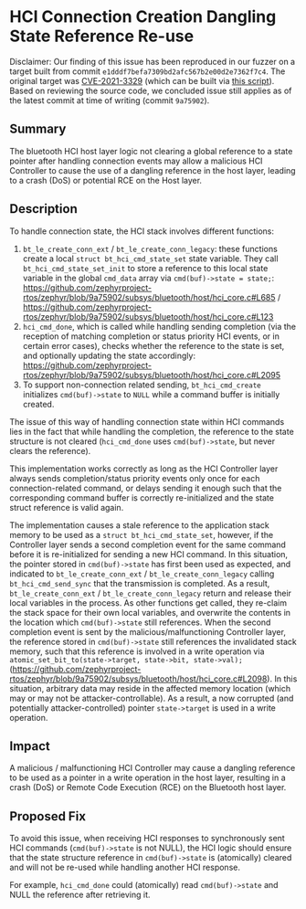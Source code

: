 # HCI Connection Creation Dangling State Reference Re-use
Disclaimer: Our finding of this issue has been reproduced in our fuzzer on a target built from commit `e1dddf7befa7309bd2afc567b2e00d2e7362f7c4`. The original target was [CVE-2021-3329](https://github.com/fuzzware-fuzzer/fuzzware-experiments/tree/main/03-fuzzing-new-targets/zephyr-os/prebuilt_samples/CVE-2021-3329) (which can be built via [this script](https://github.com/fuzzware-fuzzer/fuzzware-experiments/blob/main/03-fuzzing-new-targets/zephyr-os/building/build_sample_CVE-2021-3329.sh)). Based on reviewing the source code, we concluded issue still applies as of the latest commit at time of writing (commit `9a75902`).

## Summary

The bluetooth HCI host layer logic not clearing a global reference to a state pointer after handling connection events may allow a malicious HCI Controller to cause the use of a dangling reference in the host layer, leading to a crash (DoS) or potential RCE on the Host layer.

## Description

To handle connection state, the HCI stack involves different functions:

1. `bt_le_create_conn_ext` / `bt_le_create_conn_legacy`: these functions create a local `struct bt_hci_cmd_state_set` state variable. They call `bt_hci_cmd_state_set_init` to store a reference to this local state variable in the global `cmd_data` array via `cmd(buf)->state = state;`: https://github.com/zephyrproject-rtos/zephyr/blob/9a75902/subsys/bluetooth/host/hci_core.c#L685 / https://github.com/zephyrproject-rtos/zephyr/blob/9a75902/subsys/bluetooth/host/hci_core.c#L123
2. `hci_cmd_done`, which is called while handling sending completion (via the reception of matching completion or status priority HCI events, or in certain error cases), checks whether the reference to the state is set, and optionally updating the state accordingly: https://github.com/zephyrproject-rtos/zephyr/blob/9a75902/subsys/bluetooth/host/hci_core.c#L2095
3. To support non-connection related sending, `bt_hci_cmd_create` initializes `cmd(buf)->state` to `NULL` while a command buffer is initially created.

The issue of this way of handling connection state within HCI commands lies in the fact that while handling the completion, the reference to the state structure is not cleared (`hci_cmd_done` uses `cmd(buf)->state`, but never clears the reference).

This implementation works correctly as long as the HCI Controller layer always sends completion/status priority events only once for each connection-related command, or delays sending it enough such that the corresponding command buffer is correctly re-initialized and the state struct reference is valid again.

The implementation causes a stale reference to the application stack memory to be used as a `struct bt_hci_cmd_state_set`, however, if the Controller layer sends a second completion event for the same command before it is re-initialized for sending a new HCI command. In this situation, the pointer stored in `cmd(buf)->state` has first been used as expected, and indicated to `bt_le_create_conn_ext` / `bt_le_create_conn_legacy` calling `bt_hci_cmd_send_sync` that the transmission is completed. As a result, `bt_le_create_conn_ext` / `bt_le_create_conn_legacy` return and release their local variables in the process. As other functions get called, they re-claim the stack space for their own local variables, and overwrite the contents in the location which `cmd(buf)->state` still references. When the second completion event is sent by the malicious/malfunctioning Controller layer, the reference stored in `cmd(buf)->state` still references the invalidated stack memory, such that this reference is involved in a write operation via `atomic_set_bit_to(state->target, state->bit, state->val);` (https://github.com/zephyrproject-rtos/zephyr/blob/9a75902/subsys/bluetooth/host/hci_core.c#L2098). In this situation, arbitrary data may reside in the affected memory location (which may or may not be attacker-controllable). As a result, a now corrupted (and potentially attacker-controlled) pointer `state->target` is used in a write operation.

## Impact

A malicious / malfunctioning HCI Controller may cause a dangling reference to be used as a pointer in a write operation in the host layer, resulting in a crash (DoS) or Remote Code Execution (RCE) on the Bluetooth host layer.

## Proposed Fix

To avoid this issue, when receiving HCI responses to synchronously sent HCI commands (`cmd(buf)->state` is not NULL), the HCI logic should ensure that the state structure reference in `cmd(buf)->state` is (atomically) cleared and will not be re-used while handling another HCI response.

For example, `hci_cmd_done` could (atomically) read `cmd(buf)->state` and NULL the reference after retrieving it.
